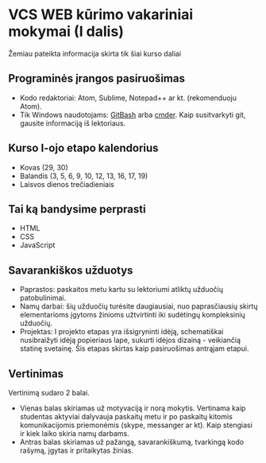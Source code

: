 # VCS WEB kūrimo vakariniai mokymai (I dalis)
Žemiau pateikta informacija skirta tik šiai kurso daliai

## Programinės įrangos pasiruošimas

* Kodo redaktoriai: Atom, Sublime, Notepad++ ar kt. (rekomenduoju Atom).
* Tik Windows naudotojams: [GitBash](https://git-for-windows.github.io/) arba [cmder](http://cmder.net/). Kaip susitvarkyti git, gausite informaciją iš lektoriaus.

## Kurso I-ojo etapo kalendorius

* Kovas (29, 30)
* Balandis (3, 5, 6, 9, 10, 12, 13, 16, 17, 19)
* Laisvos dienos trečiadieniais

## Tai ką bandysime perprasti

* HTML 
* CSS
* JavaScript

## Savarankiškos užduotys

* Paprastos: paskaitos metu kartu su lektoriumi atliktų užduočių patobulinimai.
* Namų darbai: šių užduočių turėsite daugiausiai, nuo paprasčiausių skirtų elementarioms įgytoms žinioms užtvirtinti iki sudėtingų kompleksinių užduočių.
* Projektas: I projekto etapas yra išsigryninti idėją, schematiškai nusibraižyti idėją popieriaus lape, sukurti idėjos dizainą - veikiančią statinę svetainę. Šis etapas skirtas kaip pasiruošimas antrąjam etapui.

## Vertinimas

Vertinimą sudaro 2 balai. 
* Vienas balas skiriamas už motyvaciją ir norą mokytis. Vertinama kaip studentas aktyviai dalyvauja paskaitų metu ir po paskaitų kitomis komunikacijomis priemonėmis (skype, messanger ar kt). Kaip stengiasi ir kiek laiko skiria namų darbams.
* Antras balas skiriamas už pažangą, savarankiškumą, tvarkingą kodo rašymą, įgytas ir pritaikytas žinias.